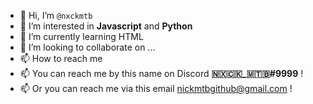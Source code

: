 - 👋 Hi, I’m ``@nxckmtb``
- 👀 I’m interested in **Javascript** and **Python**
- 🌱 I’m currently learning HTML
- 💞️ I’m looking to collaborate on ...
- 📫 How to reach me 
- 📫 You can reach me by this name on Discord **🇳🇽🇨🇰_🇲🇹🇧#9999** !
- 📫 Or you can reach me via this email nickmtbgithub@gmail.com !
